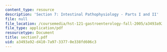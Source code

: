 ```yaml
---
content_type: resource
description: 'Section 7: Intestinal Pathophysiology - Parts I and II'
file: null
file_location: /coursemedia/hst-121-gastroenterology-fall-2005/a3493a92d4107a9733770e338fd606c3_section7.pdf
file_type: application/pdf
resourcetype: Document
title: section7.pdf
uid: a3493a92-d410-7a97-3377-0e338fd606c3
---
```


